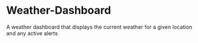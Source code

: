 # Weather-Dashboard
A weather dashboard that displays the current weather for a given location and any active alerts
